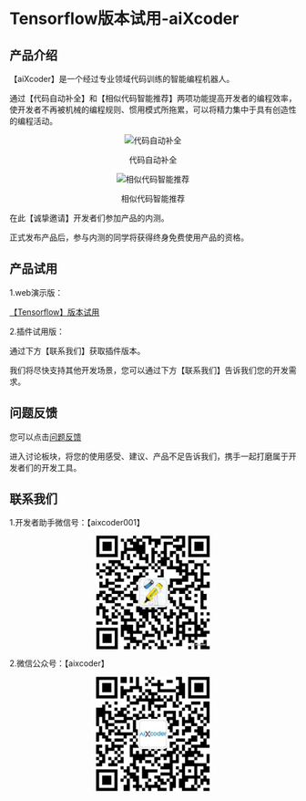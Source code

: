 # Tensorflow版本试用-aiXcoder


## 产品介绍

【aiXcoder】是一个经过专业领域代码训练的智能编程机器人。

通过【代码自动补全】和【相似代码智能推荐】两项功能提高开发者的编程效率，使开发者不再被机械的编程规则、惯用模式所拖累，可以将精力集中于具有创造性的编程活动。

<p align="center"><img src='http://www.aixcoder.com/help/img/img2.gif' width='400' alt='代码自动补全'></p>

<p align="center">代码自动补全</p>

<p align="center"><img src='http://www.nnthink.com/download/video/aixcoder_wx_demo_0814.gif' width='500' alt='相似代码智能推荐'></p>

<p align="center">相似代码智能推荐</p>

在此【诚挚邀请】开发者们参加产品的内测。 

正式发布产品后，参与内测的同学将获得终身免费使用产品的资格。

##	产品试用
1.web演示版：

  [【Tensorflow】版本试用](http://tf.aixcoder.com)

2.插件试用版：

通过下方【联系我们】获取插件版本。

我们将尽快支持其他开发场景，您可以通过下方【联系我们】告诉我们您的开发需求。

##	问题反馈

您可以点击[问题反馈](https://github.com/nnthink/aixcoder.client.tensorflow/issues)

进入讨论板块，将您的使用感受、建议、产品不足告诉我们，携手一起打磨属于开发者们的开发工具。

##	联系我们

1.开发者助手微信号：【aixcoder001】

<p align="center"><img src='aixcoder助手.jpeg' width='200' alt='代码自动补全' align="center"></p>


2.微信公众号：【aixcoder】 

<p align="center"><img src='aixcoder1.jpg' width='200' alt='代码自动补全' align="center"></p>

